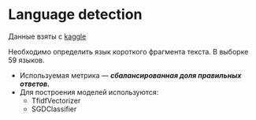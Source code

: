 # Language detection
Данные взяты с [kaggle](https://www.kaggle.com/c/introml2020-3)

Необходимо определить язык короткого фрагмента текста. В выборке 59 языков. 
+ Используемая метрика — ***сбалансированная доля правильных ответов.*** 
+ Для построения моделей используются: 
  + TfidfVectorizer
  + SGDClassifier

